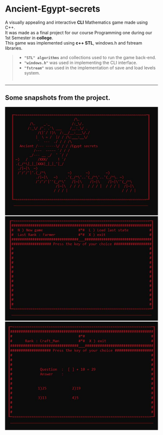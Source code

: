 # Ancient-Egypt-secrets
A visually appealing and interactive <strong>CLI</strong> Mathematics game made using C++.<br>
It was made as a final project for our course Programming one during our 1st Semester in <strong>college</strong>.<br>
This game was implemented using <strong>c++ STL</strong>, windows.h and fstream libraries.<br>
> * <strong><code>"STL" algorithms</code></strong> and collections used to run the game back-end.<br>
> * <strong><code>"windows.h"</code></strong> was used in implementing the CLI interface.<br>
> * <strong><code>"fstream"</code></strong> was used in the implementation of save and load levels system.<br><br>
<hr>

## Some snapshots from the project. <br>

<img src="https://github.com/OmarAli3/Ancient-Egypt-secrets/blob/master/shot1.JPG"/><br>
<img src="https://github.com/OmarAli3/Ancient-Egypt-secrets/blob/master/shot2.JPG"/><br>
<img src="https://github.com/OmarAli3/Ancient-Egypt-secrets/blob/master/shot3.JPG"/><br>
